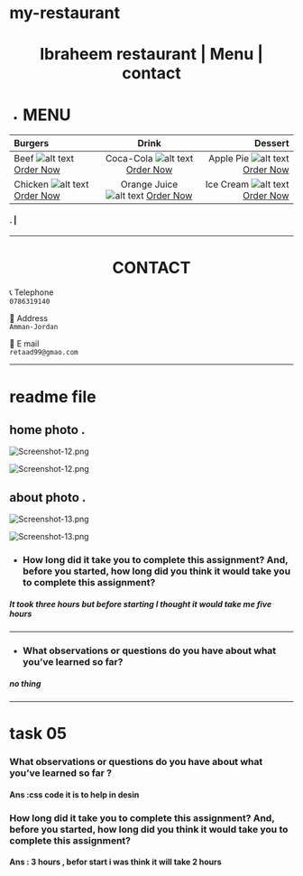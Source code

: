 # my-restaurant

<h1 align=center> Ibraheem restaurant | Menu | contact</h1>

- # MENU 

| Burgers      | Drink | Dessert     |
| :---        |    :----:   |          ---: |
|  Beef	![alt text](https://oman.burgerking.me/Images/Products/DOUBLE%20WHOPPER%C2%AE.jpg) 	[Order Now](https://oman.burgerking.me/ar/menu-item.aspx?CN=FLAME_-_GRILLED_BURGERS)      | Coca-Cola ![alt text](https://oman.burgerking.me/Images/Products/a2b20930-03b0-4c96-8a84-eb5747f2b970.jpg) 	[Order Now](https://oman.burgerking.me/ar/menu-item.aspx?CN=DRINKS)      | Apple Pie ![alt text](https://oman.burgerking.me/Images/Products/APPLE%20PIE.jpg) 	[Order Now](https://oman.burgerking.me/ar/menu-item.aspx?CN=DESSERT)   |
|Chicken  ![alt text](https://oman.burgerking.me/Images/Products/KING%20CHICKEN%20FILLET.jpg) 	[Order Now](https://oman.burgerking.me/ar/menu-item.aspx?CN=CRISPY_AND_TENDER)    | Orange Juice  ![alt text](https://oman.burgerking.me/Images/Products/FANTA.jpg) 	[Order Now](https://mcdonalds.com.jo/product/fanta-orange)       | Ice Cream ![alt text](https://oman.burgerking.me/Images/Products/ICE%20CREAM%20CONE.jpg) 	[Order Now](https://oman.burgerking.me/ar/menu-item.aspx?CN=DESSERT) 

#### .    |



---


<h1 align=center> CONTACT</h1>


 📞 Telephone   
`0786319140`

📍 Address  
`Amman-Jordan`

📧  E mail  
`retaad99@gmao.com`



---
# readme file

## home photo .
![Screenshot-12.png](https://i.postimg.cc/x1QnjSXd/Screenshot-12.png)

![Screenshot-12.png](https://i.postimg.cc/RhKfthYM/Screenshot-12.png)

## about photo .

![Screenshot-13.png](https://i.postimg.cc/QdqsHn7J/Screenshot-13.png)

![Screenshot-13.png](https://i.postimg.cc/Gmh8LXb3/Screenshot-13.png)
- ### How long did it take you to complete this assignment? And, before you started, how long did you think it would take you to complete this assignment?

##### It took three hours but before starting I thought it would take me five hours

---
- ### What observations or questions do you have about what you’ve learned so far?

##### no thing 

---
# task 05

### What observations or questions do you have about what you’ve learned so far ?
#### Ans :css code it is to help in desin 
### How long did it take you to complete this assignment? And, before you started, how long did you think it would take you to complete this assignment?  
#### Ans : 3 hours  , befor start i was think it will take 2 hours
